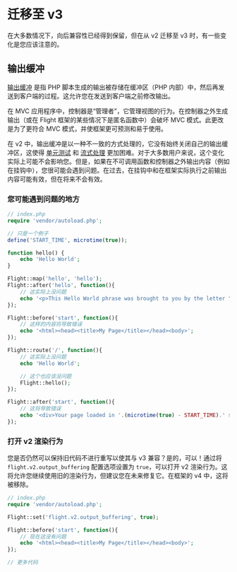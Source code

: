 # 迁移至 v3

在大多数情况下，向后兼容性已经得到保留，但在从 v2 迁移至 v3 时，有一些变化是您应该注意的。

## 输出缓冲

[输出缓冲](https://stackoverflow.com/questions/2832010/what-is-output-buffering-in-php) 是指 PHP 脚本生成的输出被存储在缓冲区（PHP 内部）中，然后再发送到客户端的过程。这允许您在发送到客户端之前修改输出。

在 MVC 应用程序中，控制器是“管理者”，它管理视图的行为。在控制器之外生成输出（或在 Flight 框架的某些情况下是匿名函数中）会破坏 MVC 模式。此更改是为了更符合 MVC 模式，并使框架更可预测和易于使用。

在 v2 中，输出缓冲是以一种不一致的方式处理的，它没有始终关闭自己的输出缓冲区，这使得 [单元测试](https://github.com/flightphp/core/pull/545/files#diff-eb93da0a3473574fba94c3c4160ce68e20028e30b267875ab0792ade0b0539a0R42) 和 [流式处理](https://github.com/flightphp/core/issues/413) 更加困难。对于大多数用户来说，这个变化实际上可能不会影响您。但是，如果在不可调用函数和控制器之外输出内容（例如在挂钩中），您很可能会遇到问题。在过去，在挂钩中和在框架实际执行之前输出内容可能有效，但在将来不会有效。

### 您可能遇到问题的地方
```php
// index.php
require 'vendor/autoload.php';

// 只是一个例子
define('START_TIME', microtime(true));

function hello() {
	echo 'Hello World';
}

Flight::map('hello', 'hello');
Flight::after('hello', function(){
	// 这实际上没问题
	echo '<p>This Hello World phrase was brought to you by the letter "H"</p>';
});

Flight::before('start', function(){
	// 这样的内容将导致错误
	echo '<html><head><title>My Page</title></head><body>';
});

Flight::route('/', function(){
	// 这实际上没问题
	echo 'Hello World';

	// 这个也应该没问题
	Flight::hello();
});

Flight::after('start', function(){
	// 这将导致错误
	echo '<div>Your page loaded in '.(microtime(true) - START_TIME).' seconds</div></body></html>';
});
```

### 打开 v2 渲染行为

您是否仍然可以保持旧代码不进行重写以使其与 v3 兼容？是的，可以！通过将 `flight.v2.output_buffering` 配置选项设置为 `true`，可以打开 v2 渲染行为。这将允许您继续使用旧的渲染行为，但建议您在未来修复它。在框架的 v4 中，这将被移除。

```php
// index.php
require 'vendor/autoload.php';

Flight::set('flight.v2.output_buffering', true);

Flight::before('start', function(){
	// 现在这没有问题
	echo '<html><head><title>My Page</title></head><body>';
});

// 更多代码
```